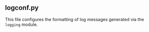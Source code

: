 logconf.py
----------

This file configures the formatting of log messages generated via the `logging` module.

